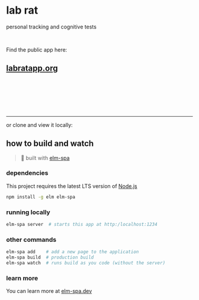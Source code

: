 # lab rat
personal tracking and cognitive tests

<br>

Find the public app here: 
## [labratapp.org](https://labratapp.org)



<br>
<br>
<br>
<br>
<br>

__________

or clone and view it locally:

## how to build and watch
> 🌳  built with [elm-spa](https://elm-spa.dev)

### dependencies

This project requires the latest LTS version of [Node.js](https://nodejs.org/)

```bash
npm install -g elm elm-spa
```

### running locally

```bash
elm-spa server  # starts this app at http:/localhost:1234
```

### other commands

```bash
elm-spa add    # add a new page to the application
elm-spa build  # production build
elm-spa watch  # runs build as you code (without the server)
```

### learn more

You can learn more at [elm-spa.dev](https://elm-spa.dev)
